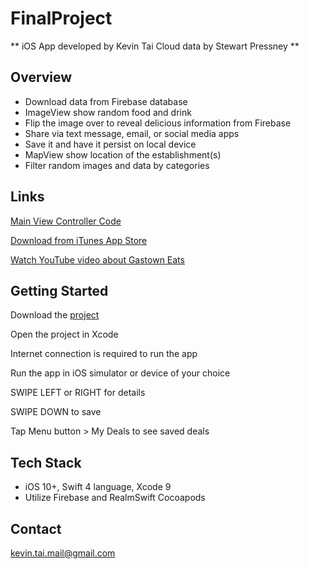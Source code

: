 # FinalProject

** iOS App developed by Kevin Tai
Cloud data by Stewart Pressney **

## Overview

- Download data from Firebase database
- ImageView show random food and drink
- Flip the image over to reveal delicious information from Firebase
- Share via text message, email, or social media apps
- Save it and have it persist on local device
- MapView show location of the establishment(s)
- Filter random images and data by categories

## Links
[Main View Controller Code](FinalProject/ViewControllers/DealViewController.swift)

[Download from iTunes App Store](https://itunes.apple.com/ca/app/gastown-eats/id1383378025?mt=8)

[Watch YouTube video about Gastown Eats](https://www.youtube.com/watch?v=M-ZNoRMsvl0)

## Getting Started

Download the [project](FinalProject)

Open the project in Xcode

Internet connection is required to run the app

Run the app in iOS simulator or device of your choice

SWIPE LEFT or RIGHT for details

SWIPE DOWN to save

Tap Menu button > My Deals to see saved deals

## Tech Stack

- iOS 10+, Swift 4 language, Xcode 9
- Utilize Firebase and RealmSwift Cocoapods

## Contact

kevin.tai.mail@gmail.com
